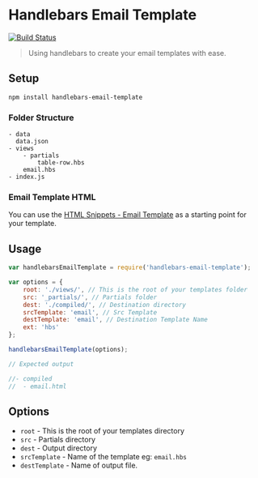 # Handlebars Email Template

[![Build Status](https://img.shields.io/travis/code-mattclaffey/handlebars-email-template.svg?branch=master&style=flat-square)](https://travis-ci.org/code-mattclaffey/handlebars-email-template)

> Using handlebars to create your email templates with ease.

## Setup
`npm install handlebars-email-template`

### Folder Structure

```
- data
  data.json
- views
	- partials
		table-row.hbs
	email.hbs
- index.js
```

### Email Template HTML
You can use the [HTML Snippets - Email Template](https://github.com/code-computerlove/HTML-Snippets/tree/master/responsive%20email%20template) as a starting point for your template.

## Usage

```js
var handlebarsEmailTemplate = require('handlebars-email-template');

var options = {
	root: './views/', // This is the root of your templates folder
	src: '_partials/', // Partials folder
	dest: './compiled/', // Destination directory
	srcTemplate: 'email', // Src Template
	destTemplate: 'email', // Destination Template Name
	ext: 'hbs'
};

handlebarsEmailTemplate(options);

// Expected output

//- compiled
//	- email.html

```

## Options

- `root` - This is the root of your templates directory
- `src` -  Partials directory
- `dest` - Output directory
- `srcTemplate` - Name of the template eg: `email.hbs`
- `destTemplate` - Name of output file.
